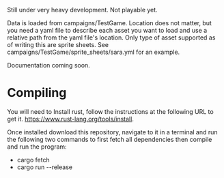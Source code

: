 
Still under very heavy development. Not playable yet.

Data is loaded from campaigns/TestGame. Location does not matter, but you need a yaml file to describe each asset you want to load and use a relative path from the yaml file's location. Only type of asset supported as of writing this are sprite sheets. See campaigns/TestGame/sprite_sheets/sara.yml for an example.

Documentation coming soon.


# Compiling

You will need to Install rust, follow the instructions at the following URL to get it. https://www.rust-lang.org/tools/install.

Once installed download this repository, navigate to it in a terminal and run the following two commands to first fetch all dependencies then compile and run the program:

* cargo fetch
* cargo run --release

